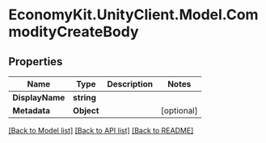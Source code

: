 
# EconomyKit.UnityClient.Model.CommodityCreateBody

## Properties

Name | Type | Description | Notes
------------ | ------------- | ------------- | -------------
**DisplayName** | **string** |  | 
**Metadata** | **Object** |  | [optional] 

[[Back to Model list]](../README.md#documentation-for-models)
[[Back to API list]](../README.md#documentation-for-api-endpoints)
[[Back to README]](../README.md)

